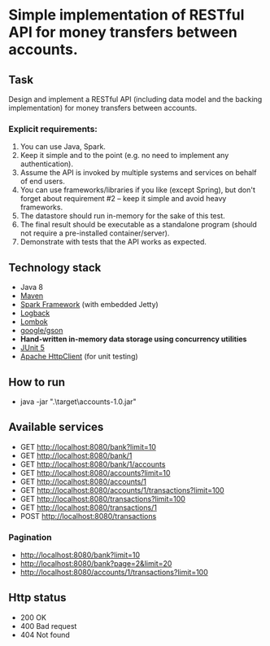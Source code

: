 # Simple implementation of RESTful API for money transfers between accounts.

## Task
Design and implement a RESTful API (including data model and the backing implementation) for money transfers between accounts.

### Explicit requirements:
1. You can use Java, Spark.
1. Keep it simple and to the point (e.g. no need to implement any authentication).
1. Assume the API is invoked by multiple systems and services on behalf of end users.
1. You can use frameworks/libraries if you like (except Spring), but don't forget about requirement #2 – keep it simple and avoid heavy frameworks.
1. The datastore should run in-memory for the sake of this test.
1. The final result should be executable as a standalone program (should not require a pre-installed container/server).
1. Demonstrate with tests that the API works as expected.

## Technology stack
- Java 8
- [Maven](https://maven.apache.org/)
- [Spark Framework](http://sparkjava.com) (with embedded Jetty)
- [Logback](https://logback.qos.ch)
- [Lombok](https://projectlombok.org)
- [google/gson](https://github.com/google/gson)
- **Hand-written in-memory data storage using concurrency utilities**
- [JUnit 5](https://junit.org/junit5/)
- [Apache HttpClient](https://hc.apache.org/index.html) (for unit testing)

## How to run
- java -jar ".\target\accounts-1.0.jar"

## Available services
- GET [http://localhost:8080/bank?limit=10](http://localhost:8080/bank?limit=10)
- GET [http://localhost:8080/bank/1](http://localhost:8080/bank/1)
- GET [http://localhost:8080/bank/1/accounts](http://localhost:8080/bank/1/accounts)
- GET [http://localhost:8080/accounts?limit=10](http://localhost:8080/accounts?limit=10)
- GET [http://localhost:8080/accounts/1](http://localhost:8080/accounts/1)
- GET [http://localhost:8080/accounts/1/transactions?limit=100](http://localhost:8080/accounts/1/transactions?limit=100)
- GET [http://localhost:8080/transactions?limit=100](http://localhost:8080/transactions?limit=100)
- GET [http://localhost:8080/transactions/1](http://localhost:8080/transactions/1)
- POST [http://localhost:8080/transactions](http://localhost:8080/transactions)

### Pagination
- [http://localhost:8080/bank?limit=10](http://localhost:8080/bank?limit=10)
- [http://localhost:8080/bank?page=2&limit=20](http://localhost:8080/bank?page=2&limit=20)
- [http://localhost:8080/accounts/1/transactions?limit=100](http://localhost:8080/accounts/1/transactions?limit=100)

## Http status
- 200 OK
- 400 Bad request
- 404 Not found
